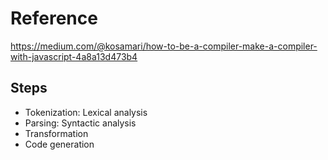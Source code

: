 # Reference

https://medium.com/@kosamari/how-to-be-a-compiler-make-a-compiler-with-javascript-4a8a13d473b4

## Steps

- Tokenization: Lexical analysis
- Parsing: Syntactic analysis
- Transformation
- Code generation
